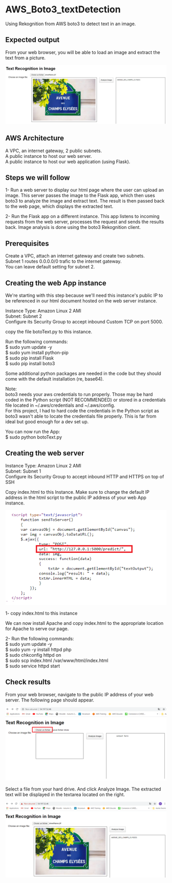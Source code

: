 # AWS_Boto3_textDetection

Using Rekognition from AWS boto3 to detect text in an image.  

## Expected output

From your web browser, you will be able to load an image and extract the text from a picture.

![](./result.jpg)

## AWS Architecture

A VPC, an internet gateway, 2 public subnets.  
A public instance to host our web server.  
A public instance to host our web application (using Flask).

## Steps we will follow

1- Run a web server to display our html page where the user can upload an image. This server passes the image to the Flask app, which then uses boto3 to analyze the image and extract text. The result is then passed back to the web page, which displays the extracted text.

2- Run the Flask app on a different instance. This app listens to incoming requests from the web server, processes the request and sends the results back. Image analysis is done using the boto3 Rekognition client.


## Prerequisites

Create a VPC, attach an internet gateway and create two subnets.  
Subnet 1 routes 0.0.0.0/0 trafic to the internet gateway.  
You can leave default setting for subnet 2.


## Creating the web App instance

We're starting with this step because we'll need this instance's public IP to be referenced in our html document hosted on the web server instance.

Instance Type: Amazon Linux 2 AMI  
Subnet: Subnet 2  
Configure its Security Group to accept inbound Custom TCP on port 5000.

copy the file botoText.py to this instance.  

Run the following commands:  
$ sudo yum update -y  
$ sudo yum install python-pip  
$ sudo pip install Flask  
$ sudo pip install boto3

Some additional python packages are needed in the code but they should come with the default installation (re, base64).

Note:  
boto3 needs your aws credentials to run properly. Those may be hard coded in the Python script (NOT RECOMMENDED) or stored in a credentials file located in ~/.aws/credentials and ~/.aws/config.  
For this project, I had to hard code the credentials in the Python script as boto3 wasn't able to locate the credentials file properly. This is far from ideal but good enough for a dev set up.  

You can now run the App:  
$ sudo python botoText.py  


## Creating the web server

Instance Type: Amazon Linux 2 AMI  
Subnet: Subnet 1  
Configure its Security Group to accept inbound HTTP and HTTPS on top of SSH

Copy index.html to this Instance. Make sure to change the default IP address in the html script to the public IP address of your web App instance.

![](./htmlPage_IP_ToChange.png)

1- copy index.html to this instance

We can now install Apache and copy index.html to the appropriate location for Apache to serve our page.  

2- Run the following commands:  
$ sudo yum update -y  
$ sudo yum -y install httpd php  
$ sudo chkconfig httpd on  
$ sudo scp index.html /var/www/html/index.html  
$ sudo service httpd start

## Check results

From your web browser, navigate to the public IP address of your web server. The following page should appear.

![](./webPage.png)

Select a file from your hard drive. And click Analyze Image. The extracted text will be displayed in the textarea located on the right.

![](./outputFinal.png)
